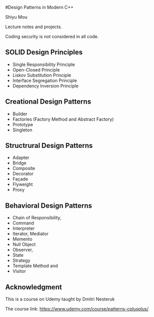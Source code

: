 #Design Patterns in Modern C++

Shiyu Mou

Lecture notes and projects. 

Coding security is not considered in all code.

## SOLID Design Principles

- Single Responsibility Principle
- Open-Closed Principle
- Liskov Substitution Principle
- Interface Segregation Principle 
- Dependency Inversion Principle

## Creational Design Patterns

- Builder
- Factories (Factory Method and Abstract Factory)
- Prototype 
- Singleton

## Structrural Design Patterns 

- Adapter
- Bridge
- Composite 
- Decorator 
- Façade
- Flyweight 
- Proxy

## Behavioral Design Patterns

- Chain of Responsibility, 
- Command
- Interpreter
- Iterator, Mediator
- Memento
- Null Object
- Observer, 
- State
- Strategy
- Template Method and
- Visitor

## Acknowledgment 

This is a course on Udemy taught by Dmitri Nesteruk 

The course link: https://www.udemy.com/course/patterns-cplusplus/